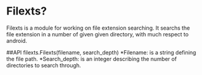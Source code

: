 # Filexts?
Filexts is a module for working on file extension searching.
It searchs the file extension in a number of given given directory, with much respect to android.

##API
filexts.Filexts(filename, search_depth)
    *Filename: is a string defining the file path.
    *Search_depth: is an integer describing the number of directories to search through.
